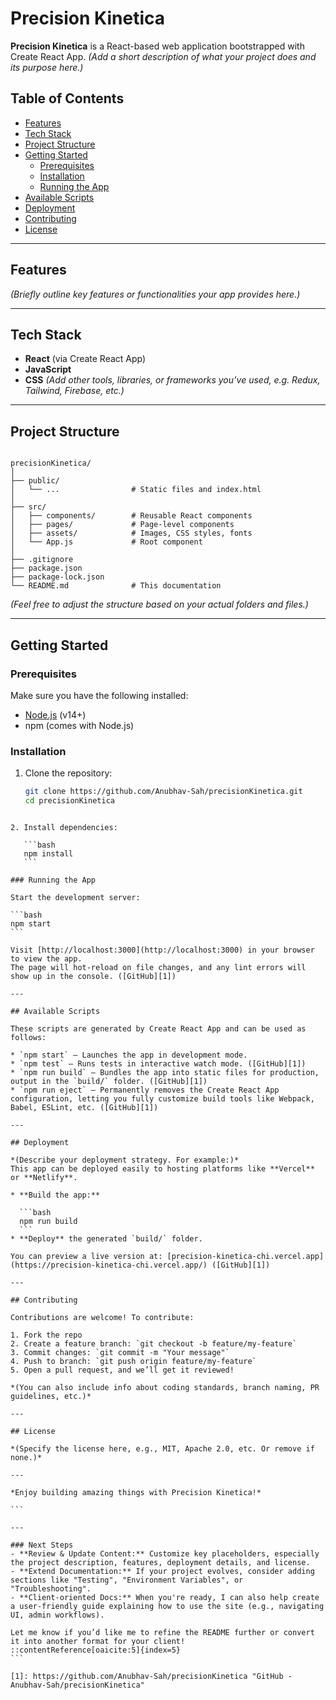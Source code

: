 
# Precision Kinetica

**Precision Kinetica** is a React-based web application bootstrapped with Create React App. *(Add a short description of what your project does and its purpose here.)*

##  Table of Contents
- [Features](#features)
- [Tech Stack](#tech-stack)
- [Project Structure](#project-structure)
- [Getting Started](#getting-started)
  - [Prerequisites](#prerequisites)
  - [Installation](#installation)
  - [Running the App](#running-the-app)
- [Available Scripts](#available-scripts)
- [Deployment](#deployment)
- [Contributing](#contributing)
- [License](#license)

---

## Features
*(Briefly outline key features or functionalities your app provides here.)*

---

## Tech Stack
- **React** (via Create React App)
- **JavaScript**
- **CSS**
*(Add other tools, libraries, or frameworks you’ve used, e.g. Redux, Tailwind, Firebase, etc.)*

---

## Project Structure
```

precisionKinetica/
│
├── public/
│   └── ...                # Static files and index.html
│
├── src/
│   ├── components/        # Reusable React components
│   ├── pages/             # Page-level components
│   ├── assets/            # Images, CSS styles, fonts
│   └── App.js             # Root component
│
├── .gitignore
├── package.json
├── package-lock.json
└── README.md              # This documentation

````
*(Feel free to adjust the structure based on your actual folders and files.)*

---

## Getting Started

### Prerequisites
Make sure you have the following installed:
- [Node.js](https://nodejs.org/) (v14+)
- npm (comes with Node.js)

### Installation
1. Clone the repository:
   ```bash
   git clone https://github.com/Anubhav-Sah/precisionKinetica.git
   cd precisionKinetica
````

2. Install dependencies:

   ```bash
   npm install
   ```

### Running the App

Start the development server:

```bash
npm start
```

Visit [http://localhost:3000](http://localhost:3000) in your browser to view the app.
The page will hot-reload on file changes, and any lint errors will show up in the console. ([GitHub][1])

---

## Available Scripts

These scripts are generated by Create React App and can be used as follows:

* `npm start` — Launches the app in development mode.
* `npm test` — Runs tests in interactive watch mode. ([GitHub][1])
* `npm run build` — Bundles the app into static files for production, output in the `build/` folder. ([GitHub][1])
* `npm run eject` — Permanently removes the Create React App configuration, letting you fully customize build tools like Webpack, Babel, ESLint, etc. ([GitHub][1])

---

## Deployment

*(Describe your deployment strategy. For example:)*
This app can be deployed easily to hosting platforms like **Vercel** or **Netlify**.

* **Build the app:**

  ```bash
  npm run build
  ```
* **Deploy** the generated `build/` folder.

You can preview a live version at: [precision-kinetica-chi.vercel.app](https://precision-kinetica-chi.vercel.app/) ([GitHub][1])

---

## Contributing

Contributions are welcome! To contribute:

1. Fork the repo
2. Create a feature branch: `git checkout -b feature/my-feature`
3. Commit changes: `git commit -m "Your message"`
4. Push to branch: `git push origin feature/my-feature`
5. Open a pull request, and we’ll get it reviewed!

*(You can also include info about coding standards, branch naming, PR guidelines, etc.)*

---

## License

*(Specify the license here, e.g., MIT, Apache 2.0, etc. Or remove if none.)*

---

*Enjoy building amazing things with Precision Kinetica!*

```

---

### Next Steps
- **Review & Update Content:** Customize key placeholders, especially the project description, features, deployment details, and license.
- **Extend Documentation:** If your project evolves, consider adding sections like "Testing", "Environment Variables", or "Troubleshooting".
- **Client-oriented Docs:** When you're ready, I can also help create a user-friendly guide explaining how to use the site (e.g., navigating UI, admin workflows).

Let me know if you’d like me to refine the README further or convert it into another format for your client!
::contentReference[oaicite:5]{index=5}
```

[1]: https://github.com/Anubhav-Sah/precisionKinetica "GitHub - Anubhav-Sah/precisionKinetica"
